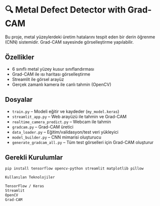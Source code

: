 # 🔍 Metal Defect Detector with Grad-CAM

Bu proje, metal yüzeylerdeki üretim hatalarını tespit eden bir derin öğrenme (CNN) sistemidir. Grad-CAM sayesinde görselleştirme yapılabilir.  

## Özellikler
-  6 sınıflı metal yüzey kusur sınıflandırması
-  Grad-CAM ile ısı haritası görselleştirme
-  Streamlit ile görsel arayüz
-  Gerçek zamanlı kamera ile canlı tahmin (OpenCV)

##  Dosyalar
- `train.py` – Modeli eğitir ve kaydeder (`my_model.keras`)
- `streamlit_app.py` – Web arayüzü ile tahmin ve Grad-CAM
- `realtime_camera_predict.py` – Webcam ile tahmin
- `gradcam.py` – Grad-CAM üretici
- `data_loader.py` – Eğitim/validasyon/test veri yükleyici
- `model_builder.py` – CNN mimarisi oluşturucu
- `generate_gradcam_all.py` – Tüm test görselleri için Grad-CAM oluşturur

## Gerekli Kurulumlar
```bash
pip install tensorflow opencv-python streamlit matplotlib pillow

Kullanılan Teknolojiler

TensorFlow / Keras
Streamlit
OpenCV
Grad-CAM
